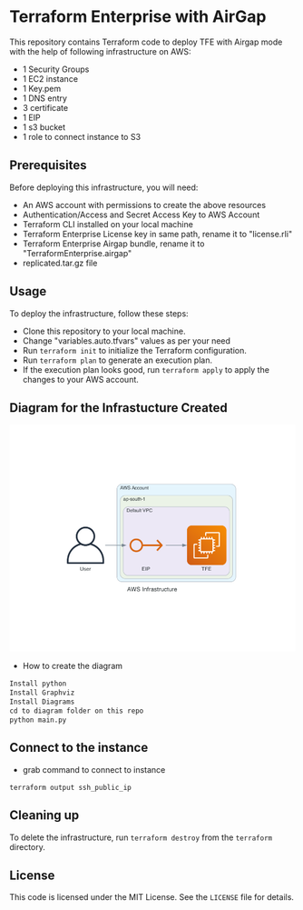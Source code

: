 # Terraform Enterprise with AirGap

This repository contains Terraform code to deploy TFE with Airgap mode with the help of following infrastructure on AWS:


- 1 Security Groups
- 1 EC2 instance
- 1 Key.pem
- 1 DNS entry
- 3 certificate
- 1 EIP
- 1 s3 bucket
- 1 role to connect instance to S3

## Prerequisites

Before deploying this infrastructure, you will need:

- An AWS account with permissions to create the above resources
- Authentication/Access and Secret Access Key to AWS Account
- Terraform CLI installed on your local machine
- Terraform Enterprise License key in same path, rename it to "license.rli"
- Terraform Enterprise Airgap bundle, rename it to "TerraformEnterprise.airgap"
- replicated.tar.gz file

## Usage

To deploy the infrastructure, follow these steps:

- Clone this repository to your local machine.
- Change "variables.auto.tfvars" values as per your need
- Run `terraform init` to initialize the Terraform configuration.
- Run `terraform plan` to generate an execution plan.
- If the execution plan looks good, run `terraform apply` to apply the changes to your AWS account.

## Diagram for the Infrastucture Created
![Screenshot](aws_infrastructure.png)

- How to create the diagram

```
Install python
Install Graphviz
Install Diagrams
cd to diagram folder on this repo
python main.py
```

## Connect to the instance

- grab command to connect to instance

```
terraform output ssh_public_ip
```

## Cleaning up
To delete the infrastructure, run `terraform destroy` from the `terraform` directory.

## License
This code is licensed under the MIT License. See the `LICENSE` file for details.
